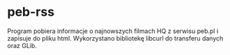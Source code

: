 # peb-rss
Program pobiera informacje o najnowszych filmach HQ z serwisu peb.pl i zapisuje do pliku html. Wykorzystano bibliotekę libcurl do transferu danych oraz GLib. 
